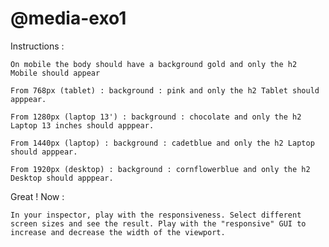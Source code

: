 # @media-exo1

Instructions :

    On mobile the body should have a background gold and only the h2 Mobile should appear

    From 768px (tablet) : background : pink and only the h2 Tablet should apppear.

    From 1280px (laptop 13') : background : chocolate and only the h2 Laptop 13 inches should apppear.

    From 1440px (laptop) : background : cadetblue and only the h2 Laptop should apppear.

    From 1920px (desktop) : background : cornflowerblue and only the h2 Desktop should apppear.

Great ! Now :

    In your inspector, play with the responsiveness. Select different screen sizes and see the result. Play with the "responsive" GUI to increase and decrease the width of the viewport.
